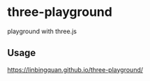 # three-playground

playground with three.js

## Usage

https://linbingquan.github.io/three-playground/
